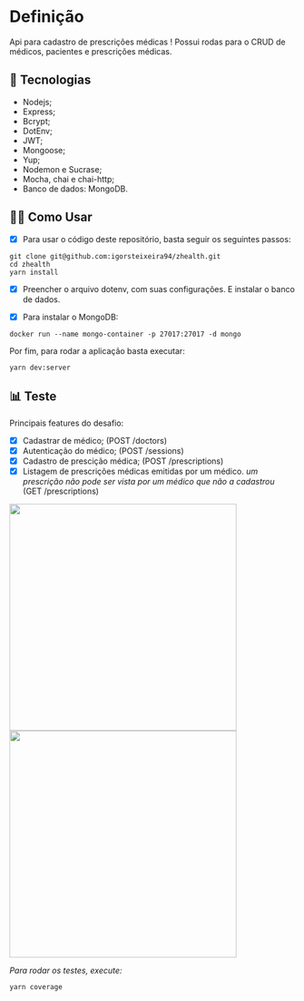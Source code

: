 # Definição

Api para cadastro de prescrições médicas ! Possui rodas para o CRUD de médicos, pacientes e prescrições médicas.



## 🚀️ Tecnologias 

- Nodejs;
- Express;
- Bcrypt;
- DotEnv;
- JWT;
- Mongoose;
- Yup;
- Nodemon e Sucrase;
- Mocha, chai e chai-http;
- Banco de dados: MongoDB.



## 👨‍💻️ Como Usar

- [x] Para usar o código deste repositório, basta seguir os seguintes passos:

```shell
git clone git@github.com:igorsteixeira94/zhealth.git
cd zhealth
yarn install
```

- [x] Preencher o arquivo dotenv, com suas configurações. E instalar o banco de dados.

- [x] Para instalar o MongoDB:

```
docker run --name mongo-container -p 27017:27017 -d mongo
```

Por fim, para rodar a aplicação basta executar:

```
yarn dev:server
```



## 📊️ Teste

Principais features do desafio:

- [x] Cadastrar de médico; (POST /doctors)
- [x] Autenticação do médico; (POST /sessions)
- [x] Cadastro de prescição médica; (POST /prescriptions)
- [x] Listagem de prescrições médicas emitidas por um médico. *um prescrição não pode ser vista por um médico que não a cadastrou* (GET /prescriptions)

<img src="https://user-images.githubusercontent.com/47749249/83084570-b8bdb880-a05f-11ea-9f9d-9fc7713bf99a.png" height="400" width="400"/>   <img src="https://user-images.githubusercontent.com/47749249/83084948-da6b6f80-a060-11ea-89e6-345dfa7197d1.png" height="400" width="400"/>

*Para rodar os testes, execute:*
```
yarn coverage
```
